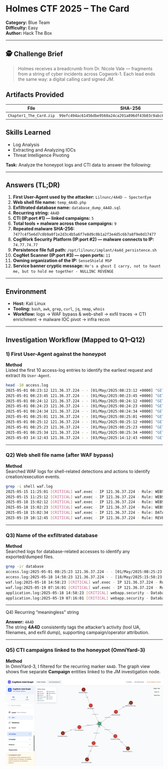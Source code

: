 # Holmes CTF 2025 – The Card

**Category:** Blue Team  
**Difficulty:** Easy  
**Author:** Hack The Box  

---

## 🕵️ Challenge Brief

> Holmes receives a breadcrumb from Dr. Nicole Vale — fragments from a string of cyber incidents across Cogwork-1. Each lead ends the same way: a digital calling card signed *JM*.

## Artifacts Provided

| File                     | SHA-256                                                              |
|--------------------------|----------------------------------------------------------------------|
| `Chapter1_The_Card.zip` | `99efc494ac61456dbe9560a24ca291a896df43b03c9abc6923984fe89060dd5b` |

## Skills Learned

- Log Analysis
- Extracting and Analyzing IOCs
- Threat Intelligence Pivoting

**Task:** Analyze the honeypot logs and CTI data to answer the following:

---

## Answers (TL;DR)

1) **First User-Agent used by the attacker:** `Lilnunc/4A4D — SpecterEye`  
2) **Web shell file name:** `temp_4A4D.php`  
3) **Exfiltrated database name:** `database_dump_4A4D.sql`  
4) **Recurring string:** `4A4D`  
5) **CTI (IP:port #1) — linked campaigns:** `5`  
6) **Total tools + malware across those campaigns:** `9`  
7) **Repeated malware SHA-256:** `7477c4f5e6d7c8b9a0f1e2d3c4b5a6f7e8d9c0b1a2f3e4d5c6b7a8f9e0d17477`  
8) **CogWork Security Platform (IP:port #2) — malware connects to IP:** `74.77.74.77`  
9) **Persistence file full path:** `/opt/lilnunc/implant/4a4d_persistence.sh`  
10) **CogNet Scanner (IP:port #3) — open ports:** `11`  
11) **Owning organization of the IP:** `SenseShield MSP`  
12) **Service banner cryptic message:** `He's a ghost I carry, not to haunt me, but to hold me together - NULLINC REVENGE`  


---

## Environment

- **Host:** Kali Linux  
- **Tooling:** `bash`, `awk`, `grep`, `curl`, `jq`, `nmap`, `whois`  
- **Workflow:** logs → WAF bypass & web-shell → exfil traces → CTI enrichment → malware IOC pivot → infra recon

---

## Investigation Workflow (Mapped to Q1–Q12)

### 1) First User-Agent against the honeypot

**Method**  
Listed the first 10 access-log entries to identify the earliest request and extract its `User-Agent`.

```bash
head -10 access.log
2025-05-01 08:23:12 121.36.37.224 - - [01/May/2025:08:23:12 +0000] "GET /robots.txt HTTP/1.1" 200 847 "-" "Lilnunc/4A4D - SpecterEye"
2025-05-01 08:23:45 121.36.37.224 - - [01/May/2025:08:23:45 +0000] "GET /sitemap.xml HTTP/1.1" 200 2341 "-" "Lilnunc/4A4D - SpecterEye"
2025-05-01 08:24:12 121.36.37.224 - - [01/May/2025:08:24:12 +0000] "GET /.well-known/security.txt HTTP/1.1" 404 162 "-" "Lilnunc/4A4D - SpecterEye"
2025-05-01 08:24:23 121.36.37.224 - - [01/May/2025:08:24:23 +0000] "GET /admin HTTP/1.1" 404 162 "-" "Lilnunc/4A4D - SpecterEye"
2025-05-01 08:24:34 121.36.37.224 - - [01/May/2025:08:24:34 +0000] "GET /login HTTP/1.1" 200 4521 "-" "Lilnunc/4A4D - SpecterEye"
2025-05-01 08:25:01 121.36.37.224 - - [01/May/2025:08:25:01 +0000] "GET /wp-admin HTTP/1.1" 404 162 "-" "Lilnunc/4A4D - SpecterEye"
2025-05-01 08:25:12 121.36.37.224 - - [01/May/2025:08:25:12 +0000] "GET /phpmyadmin HTTP/1.1" 404 162 "-" "Lilnunc/4A4D - SpecterEye"
2025-05-01 08:25:23 121.36.37.224 - - [01/May/2025:08:25:23 +0000] "GET /database HTTP/1.1" 404 162 "-" "Lilnunc/4A4D - SpecterEye"
2025-05-01 08:25:34 121.36.37.224 - - [01/May/2025:08:25:34 +0000] "GET /backup HTTP/1.1" 404 162 "-" "Lilnunc/4A4D - SpecterEye"
2025-05-03 14:12:43 121.36.37.224 - - [03/May/2025:14:12:43 +0000] "GET /api/v1/users HTTP/1.1" 200 1024 "-" "Mozilla/5.0 (X11; Linux x86_64) AppleWebKit/537.36"
```

--- 

### Q2) Web shell file name (after WAF bypass)

**Method**  
Searched WAF logs for shell-related detections and actions to identify creation/execution events.

```bash
grep -i shell waf.log
2025-05-15 11:25:01 [CRITICAL] waf.exec - IP 121.36.37.224 - Rule: WEBSHELL_DEPLOYMENT - Action: BYPASS - Web shell creation detected
2025-05-15 11:25:12 [CRITICAL] waf.exec - IP 121.36.37.224 - Rule: WEBSHELL_DEPLOYMENT - Action: BYPASS - PHP web shell temp_4A4D.php created
2025-05-18 15:02:12 [CRITICAL] waf.exec - IP 121.36.37.224 - Rule: WEBSHELL_EXECUTION - Action: BYPASS - Web shell access via temp_4A4D.php
2025-05-18 15:02:23 [CRITICAL] waf.exec - IP 121.36.37.224 - Rule: WEBSHELL_EXECUTION - Action: BYPASS - Command execution through web shell
2025-05-18 15:02:34 [CRITICAL] waf.exec - IP 121.36.37.224 - Rule: DATA_STAGING - Action: BYPASS - Data staging via web shell
2025-05-19 10:12:45 [CRITICAL] waf.exec - IP 121.36.37.224 - Rule: REVERSE_SHELL - Action: BYPASS - Reverse shell listener deployment
```

---

### Q3) Name of the exfiltrated database

**Method**  
Searched logs for database-related accesses to identify any exported/dumped files.

```bash
grep -ir database
access.log:2025-05-01 08:25:23 121.36.37.224 - - [01/May/2025:08:25:23 +0000] "GET /database HTTP/1.1" 404 162 "-" "Lilnunc/4A4D - SpecterEye"
access.log:2025-05-18 14:58:23 121.36.37.224 - - [18/May/2025:15:58:23 +0000] "GET /uploads/database_dump_4A4D.sql HTTP/1.1" 200 52428800 "-" "4A4D RetrieveR/1.0.0"
waf.log:2025-05-18 14:58:23 [CRITICAL] waf.exec - IP 121.36.37.224 - Rule: DATABASE_DOWNLOAD - Action: BYPASS - Database file download: database_dump_4A4D.sql
waf.log:2025-05-19 07:16:01 [CRITICAL] waf.exec - IP 121.36.37.224 - Rule: DATABASE_TUNNEL - Action: BYPASS - Database access via SSH tunnel
application.log:2025-05-18 14:58:23 [CRITICAL] webapp.security - Database dump accessed - database_dump_4A4D.sql downloaded by 121.36.37.224
application.log:2025-05-19 07:16:01 [CRITICAL] webapp.security - Database direct access via tunnel - MySQL connection from 121.36.37.224
```

---

Q4) Recurring “meaningless” string

**Answer:** `4A4D`  
The string **4A4D** consistently tags the attacker’s activity (tool UA, filenames, and exfil dump), supporting campaign/operator attribution.

---

### Q5) CTI campaigns linked to the honeypot (OmniYard-3)

**Method**  
In OmniYard-3, I filtered for the recurring marker `4A4D`. The graph view shows five separate **Campaign** entities linked to the JM investigation node.

![Q05](attachments/The-Card.S1.png)

